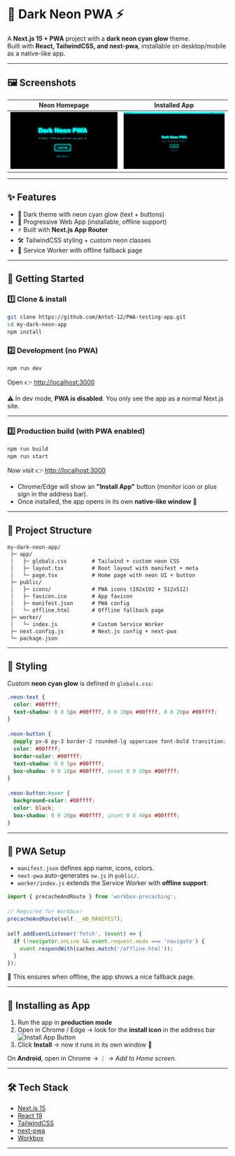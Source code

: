# 🌌 Dark Neon PWA ⚡

A **Next.js 15 + PWA** project with a **dark neon cyan glow** theme.  
Built with **React, TailwindCSS, and next-pwa**, installable on desktop/mobile as a native-like app.

---

## 🖼 Screenshots

| Neon Homepage               | Installed App              |
| --------------------------- | -------------------------- |
| ![Home](./docs/screen1.png) | ![App](./docs/screen3.png) |



---

## ✨ Features
- 🎨 Dark theme with neon cyan glow (text + buttons)
- 📱 Progressive Web App (installable, offline support)
- ⚡ Built with **Next.js App Router**
- 🛠 TailwindCSS styling + custom neon classes
- 🔔 Service Worker with offline fallback page

---

## 🚀 Getting Started

### 1️⃣ Clone & install
```bash
git clone https://github.com/Antot-12/PWA-testing-app.git
cd my-dark-neon-app
npm install
````

### 2️⃣ Development (no PWA)

```bash
npm run dev
```

Open 👉 [http://localhost:3000](http://localhost:3000)

⚠️ In dev mode, **PWA is disabled**. You only see the app as a normal Next.js site.

---

### 3️⃣ Production build (with PWA enabled)

```bash
npm run build
npm run start
```

Now visit 👉 [http://localhost:3000](http://localhost:3000)

* Chrome/Edge will show an **"Install App"** button (monitor icon or plus sign in the address bar).
* Once installed, the app opens in its own **native-like window** 🎉

---

## 📂 Project Structure

```
my-dark-neon-app/
 ├─ app/
 │   ├─ globals.css        # Tailwind + custom neon CSS
 │   ├─ layout.tsx         # Root layout with manifest + meta
 │   └─ page.tsx           # Home page with neon UI + button
 ├─ public/
 │   ├─ icons/             # PWA icons (192x192 + 512x512)
 │   ├─ favicon.ico        # App favicon
 │   ├─ manifest.json      # PWA config
 │   └─ offline.html       # Offline fallback page
 ├─ worker/
 │   └─ index.js           # Custom Service Worker
 ├─ next.config.js         # Next.js config + next-pwa
 └─ package.json
```

---

## 🎨 Styling

Custom **neon cyan glow** is defined in `globals.css`:

```css
.neon-text {
  color: #00ffff;
  text-shadow: 0 0 5px #00ffff, 0 0 10px #00ffff, 0 0 20px #00ffff;
}

.neon-button {
  @apply px-6 py-3 border-2 rounded-lg uppercase font-bold transition;
  color: #00ffff;
  border-color: #00ffff;
  text-shadow: 0 0 5px #00ffff;
  box-shadow: 0 0 10px #00ffff, inset 0 0 20px #00ffff;
}

.neon-button:hover {
  background-color: #00ffff;
  color: black;
  box-shadow: 0 0 20px #00ffff, inset 0 0 40px #00ffff;
}
```

---

## 🔧 PWA Setup

* `manifest.json` defines app name, icons, colors.
* `next-pwa` auto-generates `sw.js` in `public/`.
* `worker/index.js` extends the Service Worker with **offline support**:

```js
import { precacheAndRoute } from 'workbox-precaching';

// Required for Workbox!
precacheAndRoute(self.__WB_MANIFEST);

self.addEventListener('fetch', (event) => {
  if (!navigator.onLine && event.request.mode === 'navigate') {
    event.respondWith(caches.match('/offline.html'));
  }
});
```

📌 This ensures when offline, the app shows a nice fallback page.

---

## 📱 Installing as App

1. Run the app in **production mode**
2. Open in Chrome / Edge → look for the **install icon** in the address bar
   ![Install App Button](./docs/install.png)
3. Click **Install** → now it runs in its own window 🚀

On **Android**, open in Chrome → ⋮ → *Add to Home screen*.

---

## 🛠 Tech Stack

* [Next.js 15](https://nextjs.org/)
* [React 19](https://react.dev/)
* [TailwindCSS](https://tailwindcss.com/)
* [next-pwa](https://github.com/shadowwalker/next-pwa)
* [Workbox](https://developer.chrome.com/docs/workbox/)

---
